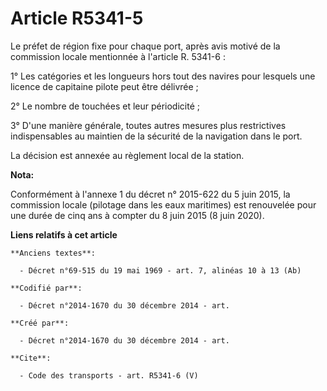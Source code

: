 # Article R5341-5

Le préfet de région fixe pour chaque port, après avis motivé de la commission locale mentionnée à l'article R. 5341-6 : 

1° Les catégories et les longueurs hors tout des navires pour lesquels une licence de capitaine pilote peut être délivrée ; 

2° Le nombre de touchées et leur périodicité ; 

3° D'une manière générale, toutes autres mesures plus restrictives indispensables au maintien de la sécurité de la navigation
dans le port. 

La décision est annexée au règlement local de la station.

**Nota:**

Conformément à l'annexe 1 du décret n° 2015-622 du 5 juin 2015, la commission locale (pilotage dans les eaux maritimes) est
renouvelée pour une durée de cinq ans à compter du 8 juin 2015 (8 juin 2020).

**Liens relatifs à cet article**

	**Anciens textes**:

	  - Décret n°69-515 du 19 mai 1969 - art. 7, alinéas 10 à 13 (Ab)

	**Codifié par**:

	  - Décret n°2014-1670 du 30 décembre 2014 - art.

	**Créé par**:

	  - Décret n°2014-1670 du 30 décembre 2014 - art.

	**Cite**:

	  - Code des transports - art. R5341-6 (V)
